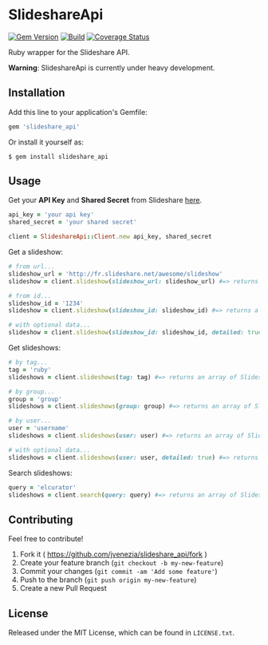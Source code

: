 # SlideshareApi
[![Gem Version](https://badge.fury.io/rb/slideshare_api.svg)](http://badge.fury.io/rb/slideshare_api)
[![Build](https://travis-ci.org/jvenezia/slideshare_api.svg?branch=master)](https://travis-ci.org/jvenezia/slideshare_api)
[![Coverage Status](https://coveralls.io/repos/jvenezia/slideshare_api/badge.png)](https://coveralls.io/r/jvenezia/slideshare_api)

Ruby wrapper for the Slideshare API.

**Warning**: SlideshareApi is currently under heavy development.

## Installation

Add this line to your application's Gemfile:

```ruby
gem 'slideshare_api'
```

Or install it yourself as:

    $ gem install slideshare_api

## Usage

Get your **API Key** and **Shared Secret** from Slideshare [here](http://fr.slideshare.net/developers/applyforapi).

```ruby
api_key = 'your api key'
shared_secret = 'your shared secret'

client = SlideshareApi::Client.new api_key, shared_secret
```

Get a slideshow:
```ruby
# from url...
slideshow_url = 'http://fr.slideshare.net/awesome/slideshow'
slideshow = client.slideshow(slideshow_url: slideshow_url) #=> returns a SlideshareApi::Model::Slideshow

# from id...
slideshow_id = '1234'
slideshow = client.slideshow(slideshow_id: slideshow_id) #=> returns a SlideshareApi::Model::Slideshow

# with optional data...
slideshow = client.slideshow(slideshow_id: slideshow_id, detailed: true) #=> returns a SlideshareApi::Model::Slideshow
```

Get slideshows:
```ruby
# by tag...
tag = 'ruby'
slideshows = client.slideshows(tag: tag) #=> returns an array of SlideshareApi::Model::Slideshow

# by group...
group = 'group'
slideshows = client.slideshows(group: group) #=> returns an array of SlideshareApi::Model::Slideshow

# by user...
user = 'username'
slideshows = client.slideshows(user: user) #=> returns an array of SlideshareApi::Model::Slideshow

# with optional data...
slideshows = client.slideshows(user: user, detailed: true) #=> returns an array of SlideshareApi::Model::Slideshow
```

Search slideshows:
```ruby
query = 'elcurator'
slideshows = client.search(query: query) #=> returns an array of SlideshareApi::Model::Slideshow
```

## Contributing
Feel free to contribute!

1. Fork it ( https://github.com/jvenezia/slideshare_api/fork )
2. Create your feature branch (`git checkout -b my-new-feature`)
3. Commit your changes (`git commit -am 'Add some feature'`)
4. Push to the branch (`git push origin my-new-feature`)
5. Create a new Pull Request

## License
Released under the MIT License, which can be found in `LICENSE.txt`.